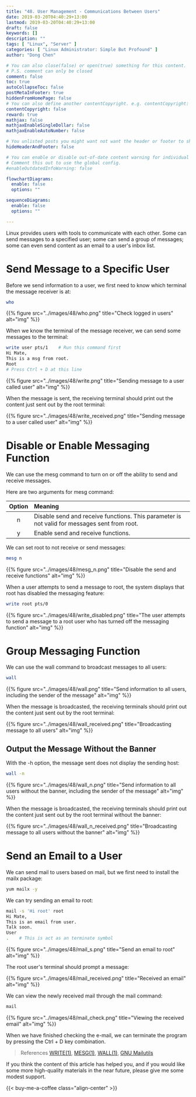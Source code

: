 ```yaml
---
title: "48. User Management - Communications Between Users"
date: 2019-03-20T04:40:29+13:00
lastmod: 2019-03-20T04:40:29+13:00
draft: false
keywords: []
description: ""
tags: [ "Linux", "Server" ]
categories: [ "Linux Administrator: Simple But Profound" ]
author: "Dong Chen"

# You can also close(false) or open(true) something for this content.
# P.S. comment can only be closed
comment: false
toc: true
autoCollapseToc: false
postMetaInFooter: true
hiddenFromHomePage: false
# You can also define another contentCopyright. e.g. contentCopyright: "This is another copyright."
contentCopyright: false
reward: true
mathjax: false
mathjaxEnableSingleDollar: false
mathjaxEnableAutoNumber: false

# You unlisted posts you might want not want the header or footer to show
hideHeaderAndFooter: false

# You can enable or disable out-of-date content warning for individual post.
# Comment this out to use the global config.
#enableOutdatedInfoWarning: false

flowchartDiagrams:
  enable: false
  options: ""

sequenceDiagrams: 
  enable: false
  options: ""

---
```


<!--more-->

Linux provides users with tools to communicate with each other. Some can send messages to a specified user; some can send a group of messages; some can even send content as an email to a user's inbox list.

# Send Message to a Specific User

Before we send information to a user, we first need to know which terminal the message receiver is at:

```bash
who
```

{{% figure src="../images/48/who.png" title="Check logged in users" alt="img" %}}

When we know the terminal of the message receiver, we can send some messages to the terminal:

```bash
write user pts/1    # Run this command first
Hi Mate,
This is a msg from root.
Root
# Press Ctrl + D at this line
```

{{% figure src="../images/48/write.png" title="Sending message to a user called user" alt="img" %}}

When the message is sent, the receiving terminal should print out the content just sent out by the root terminal:

{{% figure src="../images/48/write_received.png" title="Sending message to a user called user" alt="img" %}}

# Disable or Enable Messaging Function

We can use the mesg command to turn on or off the ability to send and receive messages.

Here are two arguments for mesg command:

| Option | Meaning |
|:---------------:|:---------------|
| n | Disable send and receive functions. This parameter is not valid for messages sent from root. |
| y | Enable send and receive functions. |

We can set root to not receive or send messages:

```bash
mesg n
```

{{% figure src="../images/48/mesg_n.png" title="Disable the send and receive functions" alt="img" %}}

When a user attempts to send a message to root, the system displays that root has disabled the messaging feature:

```bash
write root pts/0
```

{{% figure src="../images/48/write_disabled.png" title="The user attempts to send a message to a root user who has turned off the messaging function" alt="img" %}}

# Group Messaging Function

We can use the wall command to broadcast messages to all users:

```bash
wall
```

{{% figure src="../images/48/wall.png" title="Send information to all users, including the sender of the message" alt="img" %}}

When the message is broadcasted, the receiving terminals should print out the content just sent out by the root terminal:

{{% figure src="../images/48/wall_received.png" title="Broadcasting message to all users" alt="img" %}}

## Output the Message Without the Banner

With the -h option, the message sent does not display the sending host:

```bash
wall -n
```

{{% figure src="../images/48/wall_n.png" title="Send information to all users without the banner, including the sender of the message" alt="img" %}}

When the message is broadcasted, the receiving terminals should print out the content just sent out by the root terminal without the banner:

{{% figure src="../images/48/wall_n_received.png" title="Broadcasting message to all users without the banner" alt="img" %}}

# Send an Email to a User

We can send mail to users based on mail, but we first need to install the mailx package:

```bash
yum mailx -y
```

We can try sending an email to root:

```bash
mail -s 'Hi root' root
Hi Mate,
This is an email from user.
Talk soon.
User
.    # This is act as an terminate symbol
```

{{% figure src="../images/48/mail_s.png" title="Send an email to root" alt="img" %}}

The root user's terminal should prompt a message:

{{% figure src="../images/48/mail_received.png" title="Received an email" alt="img" %}}

We can view the newly received mail through the mail command:

```bash
mail
```

{{% figure src="../images/48/mail_check.png" title="Viewing the received email" alt="img" %}}

When we have finished checking the e-mail, we can terminate the program by pressing the Ctrl + D key combination.

> References
> [WRITE(1)](http://man7.org/linux/man-pages/man1/write.1.html),
> [MESG(1)](http://man7.org/linux/man-pages/man1/mesg.1.html),
> [WALL(1)](http://man7.org/linux/man-pages/man1/wall.1.html),
> [GNU Mailutils](http://mailutils.org/manual/html_chapter/index.html)

If you think the content of this article has helped you, and if you would like some more high-quality materials in the near future, please give me some modest support.

<!-- Buy Me a Coffee Button -->
{{< buy-me-a-coffee class="align-center" >}}
